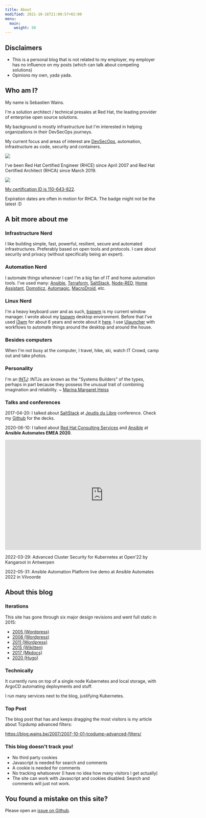 ```yaml
---
title: About
modified: 2021-10-16T21:08:57+02:00
menu:
  main:
    weight: 50
---
```


## Disclaimers

- This is a personal blog that is not related to my employer, my employer has no influence on my posts (which can talk about competing solutions)
- Opinions my own, yada yada.

## Who am I?

My name is Sebastien Wains.

I'm a solution architect / technical presales at Red Hat, the leading provider of enterprise open source solutions.

My background is mostly infrastructure but I'm interested in helping organizations in their DevSecOps journeys.

My current focus and areas of interest are [DevSecOps](https://www.redhat.com/en/topics/devops/what-is-devsecops), automation, infrastructure as code, security and containers.

![](https://blog.wains.be/images/redhatibm.png)

I've been Red Hat Certified Engineer (RHCE) since April 2007 and Red Hat Certified Architect (RHCA) since March 2019.

![](https://blog.wains.be/images/rhca.png)

[My certification ID is 110-643-822](https://www.redhat.com/rhtapps/services/verify/?certId=110-643-822).

Expiration dates are often in motion for RHCA. The badge might not be the latest :D



## A bit more about me

### Infrastructure Nerd

I like building simple, fast, powerful, resilient, secure and automated infrastructures. Preferably based on open tools and protocols. I care about security and privacy (without specifically being an expert).

### Automation Nerd

I automate things whenever I can! I'm a big fan of IT and home automation tools. I've used many: [Ansible], [Terraform], [SaltStack], [Node-RED], [Home Assistant], [Domoticz], [Automagic], [MacroDroid], etc.

### Linux Nerd

I'm a heavy keyboard user and as such, [bspwm] is my current window manager. I  wrote about my [bspwm](https://blog.wains.be/2021/2021-10-10-my-desktop-environment/) desktop environment. Before that I've used [i3wm] for about 6 years and wrote about it [here](https://blog.wains.be/2019/2019-12-11-my-linux-desktop-environment/). I use [Ulauncher] with workflows to automate things around the desktop and around the house.

### Besides computers

When I'm not busy at the computer, I travel, hike, ski, watch IT Crowd, camp out and take photos.

### Personality

I'm an [INTJ]: INTJs are known as the "Systems Builders" of the types, perhaps in part because they possess the unusual trait of combining imagination and reliability. ~ [Marina Margaret Heiss](http://typelogic.com/intj.html)

### Talks and conferences

2017-04-20: I talked about [SaltStack] at [Jeudis du Libre] conference. Check my [Github] for the decks.

2020-06-10: I talked about [Red Hat Consulting Services] and [Ansible] at **Ansible Automates EMEA 2020**.

<iframe title="vimeo-player" src="https://player.vimeo.com/video/426485784" width="640" height="360" frameborder="0" allowfullscreen></iframe>

2022-03-29: Advanced Cluster Security for Kubernetes at Open'22 by Kangaroot in Antwerpen

2022-05-31: Ansible Automation Platform live demo at Ansible Automates 2022 in Vilvoorde

## About this blog

### Iterations

This site has gone through six major design revisions and went full static in 2015:

- [2005 (Wordpress)](https://blog.wains.be/images/nostalgy/2005.png)
- [2008 (Wordpress)](https://blog.wains.be/images/nostalgy/2008.png)
- [2011 (Wordpress)](https://blog.wains.be/images/nostalgy/2011.png)
- [2015 (Wikitten)](https://blog.wains.be/images/nostalgy/2015.png)
- [2017 (Mkdocs)](https://blog.wains.be/images/nostalgy/2017.png)
- [2020 (Hugo)](https://blog.wains.be/images/nostalgy/2020.png)

### Technically

It currently runs on top of a single node Kubernetes and local storage, with ArgoCD automating deployments and stuff.

I run many services next to the blog, justifying Kubernetes.

### Top Post

The blog post that has and keeps dragging the most visitors is my article about Tcpdump advanced filters:

https://blog.wains.be/2007/2007-10-01-tcpdump-advanced-filters/

### This blog doesn't track you!

- No third party cookies
- Javascript is needed for search and comments
- A cookie is needed for comments
- No tracking whatsoever (I have no idea how many visitors I get actually)
- The site can work with Javascript and cookies disabled. Search and comments will just not work.

## You found a mistake on this site?

Please open an [issue on Github](https://github.com/sebw/blog.wains.be/issues/new).


[Ansible]: https://www.ansible.com
[this]: https://github.com/sebw/blog.wains.be/search?utf8=%E2%9C%93&q=postfix
[up]: https://duckduckgo.com/?q=Sebastien+Wains
[wiki]: http://www.mkdocs.org/
[Mkdocs]: http://www.mkdocs.org/
[markdownx]: https://play.google.com/store/apps/details?id=com.ryeeeeee.markdownx
[macdown]: http://macdown.uranusjr.com/
[GitHub]: https://github.com/sebw/
[Alfred]: https://www.alfredapp.com/
[Albert]: https://albertlauncher.github.io/
[Automagic]: https://automagic4android.com/
[Rundeck]: http://www.rundeck.org
[Gitlab CE]: https://about.gitlab.com/downloads/
[Home Assistant]: https://www.home-assistant.io/
[iTop]: https://www.combodo.com/itop-193
[INTJ]: https://en.wikipedia.org/wiki/INTJ
[Graylog]: https://www.graylog.org/
[i3wm]: https://i3wm.org/
[Postman]: https://www.getpostman.com/
[tig]: http://jonas.nitro.dk/tig/
[Visual Studio Code]: https://code.visualstudio.com/
[Jeudis du Libre]: http://www.jeudisdulibre.be
[Ulauncher]: https://ulauncher.io/
[Isso]: https://posativ.org/isso/
[Node-RED]: https://nodered.org
[Red Hat Consulting Services]: https://www.redhat.com/en/services/consulting
[bspwm]: https://github.com/baskerville/bspwm
[Terraform]: https://www.terraform.io/
[Saltstack]: https://saltproject.io/
[Home Assistant]: https://www.home-assistant.io/
[Domoticz]: https://domoticz.com/
[MacroDroid]: https://www.macrodroid.com/